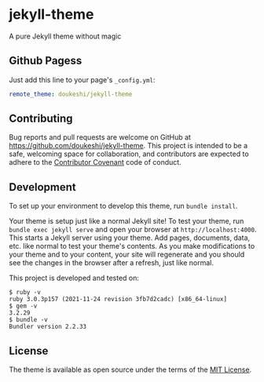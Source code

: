 # jekyll-theme

A pure Jekyll theme without magic

## Github Pagess

Just add this line to your page's `_config.yml`:

```yaml
remote_theme: doukeshi/jekyll-theme
```

## Contributing

Bug reports and pull requests are welcome on GitHub at https://github.com/doukeshi/jekyll-theme. This project is intended to be a safe, welcoming space for collaboration, and contributors are expected to adhere to the [Contributor Covenant](http://contributor-covenant.org) code of conduct.

## Development

To set up your environment to develop this theme, run `bundle install`.

Your theme is setup just like a normal Jekyll site! To test your theme, run `bundle exec jekyll serve` and open your browser at `http://localhost:4000`. This starts a Jekyll server using your theme. Add pages, documents, data, etc. like normal to test your theme's contents. As you make modifications to your theme and to your content, your site will regenerate and you should see the changes in the browser after a refresh, just like normal.

This project is developed and tested on:

```
$ ruby -v
ruby 3.0.3p157 (2021-11-24 revision 3fb7d2cadc) [x86_64-linux]
$ gem -v
3.2.29
$ bundle -v
Bundler version 2.2.33
```

## License

The theme is available as open source under the terms of the [MIT License](./LICENSE).
